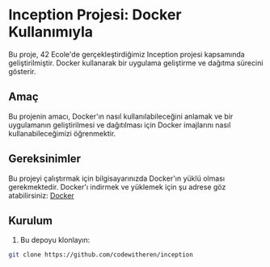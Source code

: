# Inception Projesi: Docker Kullanımıyla

Bu proje, 42 Ecole'de gerçekleştirdiğimiz Inception projesi kapsamında geliştirilmiştir. Docker kullanarak bir uygulama geliştirme ve dağıtma sürecini gösterir.

## Amaç

Bu projenin amacı, Docker'ın nasıl kullanılabileceğini anlamak ve bir uygulamanın geliştirilmesi ve dağıtılması için Docker imajlarını nasıl kullanabileceğimizi öğrenmektir.

## Gereksinimler

Bu projeyi çalıştırmak için bilgisayarınızda Docker'ın yüklü olması gerekmektedir. Docker'ı indirmek ve yüklemek için şu adrese göz atabilirsiniz: [Docker](https://www.docker.com/get-started)

## Kurulum

1. Bu depoyu klonlayın:

```bash
git clone https://github.com/codewitheren/inception
